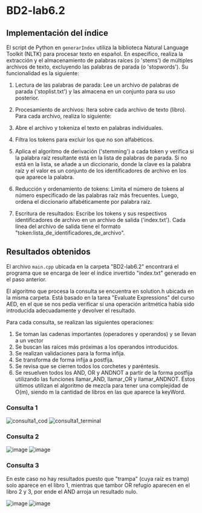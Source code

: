 # BD2-lab6.2

## Implementación del índice

El script de Python en `generarIndex` utiliza la biblioteca Natural Language Toolkit (NLTK) para procesar texto en español. En específico, realiza la extracción y el almacenamiento de palabras raíces (o 'stems') de múltiples archivos de texto, excluyendo las palabras de parada (o 'stopwords'). Su funcionalidad es la siguiente:


1. Lectura de las palabras de parada: Lee un archivo de palabras de parada ('stoplist.txt') y las almacena en un conjunto para su uso posterior.

2. Procesamiento de archivos: Itera sobre cada archivo de texto (libro). Para cada archivo, realiza lo siguiente:

3. Abre el archivo y tokeniza el texto en palabras individuales.

4.  Filtra los tokens para excluir los que no son alfabéticos.

5. Aplica el algoritmo de derivación ('stemming') a cada token y verifica si la palabra raíz resultante está en la lista de palabras de parada. Si no está en la lista, se añade a un diccionario, donde la clave es la palabra raíz y el valor es un conjunto de los identificadores de archivo en los que aparece la palabra.

6. Reducción y ordenamiento de tokens: Limita el número de tokens al número especificado de las palabras raíz más frecuentes. Luego, ordena el diccionario alfabéticamente por palabra raíz.

7. Escritura de resultados: Escribe los tokens y sus respectivos identificadores de archivo en un archivo de salida ('index.txt'). Cada línea del archivo de salida tiene el formato "token:lista_de_identificadores_de_archivo".

## Resultados obtenidos
El archivo `main.cpp` ubicada en la carpeta "BD2-lab6.2" encontrará el programa que se encarga de leer el índice invertido "index.txt" generado en el paso anterior.

El algoritmo que procesa la consulta se encuentra en solution.h ubicada en la misma carpeta. Está basado en la tarea "Evaluate Expressions" del curso AED, en el que se nos pedía verificar si una operación aritmética había sido introducida adecuadamente y devolver el resultado.

Para cada consulta, se realizan las siguientes operaciones:

1. Se toman las cadenas importantes (operadores y operandos) y se llevan a un vector
2. Se buscan las raíces más próximas a los operandos introducidos.
3. Se realizan validaciones para la forma infija.
4. Se transforma de forma infija a postfija.
5. Se revisa que se cierren todos los corchetes y paréntesis.
6. Se resuelven todos los AND, OR y ANDNOT a partir de la forma postfija utilizando las funciones llamar_AND, llamar_OR y llamar_ANDNOT. Éstos últimos utilizan el algoritmo de mezcla para tener una complejidad de O(m), siendo m la cantidad de libros en las que aparece la keyWord.

### Consulta 1

![consulta1_cod](https://github.com/YaredRiveros/BD2-lab6.2/assets/83974222/c38d1cbe-8853-47f0-a433-bfb188031f3b)
![consulta1_terminal](https://github.com/YaredRiveros/BD2-lab6.2/assets/83974222/1a06d261-fb4d-4906-b502-91f9fff9ba12)

### Consulta 2

![image](https://github.com/YaredRiveros/BD2-lab6.2/assets/83974222/0015a01d-4e14-4256-b242-aa9c9ec1a77b)
![image](https://github.com/YaredRiveros/BD2-lab6.2/assets/83974222/65b94608-0099-4d8f-bd56-3a94f635eb00)

### Consulta 3

En este caso no hay resultados puesto que "trampa" (cuya raíz es tramp) solo aparece en el libro 1, mientras que tambor OR refugio aparecen en el libro 2 y 3, por ende el AND arroja un resultado nulo.

![image](https://github.com/YaredRiveros/BD2-lab6.2/assets/83974222/47004259-a4e0-4cfb-b6fe-2dc0f6d484a6)
![image](https://github.com/YaredRiveros/BD2-lab6.2/assets/83974222/5f8d6e95-94fa-4171-a3bd-01ee0848d7eb)
